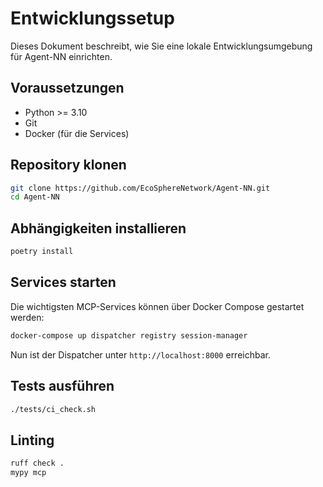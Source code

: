 # Entwicklungssetup

Dieses Dokument beschreibt, wie Sie eine lokale Entwicklungsumgebung für Agent-NN einrichten.

## Voraussetzungen

- Python >= 3.10
- Git
- Docker (für die Services)

## Repository klonen

```bash
git clone https://github.com/EcoSphereNetwork/Agent-NN.git
cd Agent-NN
```

## Abhängigkeiten installieren

```bash
poetry install
```

## Services starten

Die wichtigsten MCP-Services können über Docker Compose gestartet werden:

```bash
docker-compose up dispatcher registry session-manager
```

Nun ist der Dispatcher unter `http://localhost:8000` erreichbar.

## Tests ausführen

```bash
./tests/ci_check.sh
```

## Linting

```bash
ruff check .
mypy mcp
```
